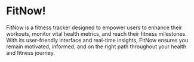 # FitNow!
FitNow is a fitness tracker designed to empower users to enhance their workouts, monitor vital health metrics, and reach their fitness milestones. With its user-friendly interface and real-time insights, FitNow ensures you remain motivated, informed, and on the right path throughout your health and fitness journey.
